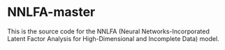 # NNLFA-master
This is the source code for the NNLFA (Neural Networks-Incorporated Latent Factor Analysis for High-Dimensional and Incomplete Data) model.
